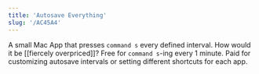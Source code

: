 ```yaml
---
title: 'Autosave Everything'
slug: '/AC45A4'
---
```


A small Mac App that presses `command s` every defined interval.
How would it be [[fiercely overpriced]]?
Free for `command s`-ing every 1 minute.
Paid for customizing autosave intervals or setting different shortcuts for each app.

